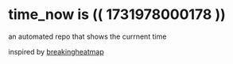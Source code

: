 # time_now is (( 1731978000178 ))

an automated repo that shows the currnent time

inspired by [breakingheatmap](https://github.com/breakingheatmap/breakingheatmap)
